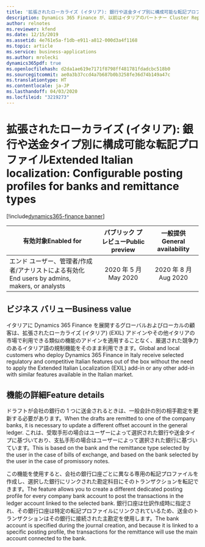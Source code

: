 ```yaml
---
title: '拡張されたローカライズ (イタリア): 銀行や送金タイプ別に構成可能な転記プロファイル'
description: Dynamics 365 Finance が、以前はイタリアのパートナー Cluster Reply によって提供された、拡張されたローカライズ (イタリア) (EXIL) アドインでのみ利用可能であった、イタリア語固有の機能セットが利用できるように拡張されました。
author: relnotes
ms.reviewer: kfend
ms.date: 12/15/2019
ms.assetid: 4e761e5a-f1db-e911-a812-000d3a4f1168
ms.topic: article
ms.service: business-applications
ms.author: mrolecki
dynamics365pdf: true
ms.openlocfilehash: d2da1ae619e7171f8798ff481781fdadcbc518b0
ms.sourcegitcommit: ae0a3b37ccd4a7b687b0b3258fe36d74b149a47c
ms.translationtype: HT
ms.contentlocale: ja-JP
ms.lasthandoff: 04/03/2020
ms.locfileid: "3219273"
---
```

# <a name="extended-italian-localization-configurable-posting-profiles-for-banks-and-remittance-types"></a><span data-ttu-id="f9d2e-103">拡張されたローカライズ (イタリア): 銀行や送金タイプ別に構成可能な転記プロファイル</span><span class="sxs-lookup"><span data-stu-id="f9d2e-103">Extended Italian localization: Configurable posting profiles for banks and remittance types</span></span>
[!include[dynamics365-finance banner](../includes/dynamics365-finance.md)]

| <span data-ttu-id="f9d2e-104">有効対象</span><span class="sxs-lookup"><span data-stu-id="f9d2e-104">Enabled for</span></span>    |  <span data-ttu-id="f9d2e-105">パブリック プレビュー</span><span class="sxs-lookup"><span data-stu-id="f9d2e-105">Public preview</span></span> | <span data-ttu-id="f9d2e-106">一般提供</span><span class="sxs-lookup"><span data-stu-id="f9d2e-106">General availability</span></span> | 
| ---------- | :----------: |:----------: |
|<span data-ttu-id="f9d2e-107">エンド ユーザー、管理者/作成者/アナリストによる有効化</span><span class="sxs-lookup"><span data-stu-id="f9d2e-107">End users by admins, makers, or analysts</span></span>|<span data-ttu-id="f9d2e-108">2020 年 5 月</span><span class="sxs-lookup"><span data-stu-id="f9d2e-108">May 2020</span></span>| <span data-ttu-id="f9d2e-109">2020 年 8 月</span><span class="sxs-lookup"><span data-stu-id="f9d2e-109">Aug 2020</span></span>|


## <a name="business-value"></a><span data-ttu-id="f9d2e-110">ビジネス バリュー</span><span class="sxs-lookup"><span data-stu-id="f9d2e-110">Business value</span></span>
<!-- bv start -->
<span data-ttu-id="f9d2e-111">イタリアに Dynamics 365 Finance を展開するグローバルおよびローカルの顧客は、拡張されたローカライズ (イタリア) (EXIL) アドインやその他イタリアの市場で利用できる類似の機能のアドインを適用することなく、厳選された競争力のあるイタリア語の規制機能をそのまま利用できます。</span><span class="sxs-lookup"><span data-stu-id="f9d2e-111">Global and local customers who deploy Dynamics 365 Finance in Italy receive selected regulatory and competitive Italian features out of the box without the need to apply the Extended Italian Localization (EXIL) add-in or any other add-in with similar features available in the Italian market.</span></span>
<!-- bv end -->



## <a name="feature-details"></a><span data-ttu-id="f9d2e-112">機能の詳細</span><span class="sxs-lookup"><span data-stu-id="f9d2e-112">Feature details</span></span>
<!--feature detail start -->
<span data-ttu-id="f9d2e-113">ドラフトが会社の銀行の 1 つに送金されるときは、一般会計の別の相手勘定を更新する必要があります。</span><span class="sxs-lookup"><span data-stu-id="f9d2e-113">When the drafts are remitted to one of the company banks, it is necessary to update a different offset account in the general ledger.</span></span> <span data-ttu-id="f9d2e-114">これは、受取手形の場合はユーザーによって選択された銀行や送金タイプに基づいており、支払手形の場合はユーザーによって選択された銀行に基づいています。</span><span class="sxs-lookup"><span data-stu-id="f9d2e-114">This is based on the bank and the remittance type selected by the user in the case of bills of exchange, and based on the bank selected by the user in the case of promissory notes.</span></span> 

<span data-ttu-id="f9d2e-115">この機能を使用すると、会社の銀行口座ごとに異なる専用の転記プロファイルを作成し、選択した銀行にリンクされた勘定科目にそのトランザクションを転記できます。</span><span class="sxs-lookup"><span data-stu-id="f9d2e-115">The feature allows you to create a different dedicated posting profile for every company bank account to post the transactions in the ledger account linked to the selected bank.</span></span> <span data-ttu-id="f9d2e-116">銀行口座は仕訳作成時に指定され、その銀行口座は特定の転記プロファイルにリンクされているため、送金のトランザクションはその銀行に接続された主勘定を使用します。</span><span class="sxs-lookup"><span data-stu-id="f9d2e-116">The bank account is specified during the journal creation, and because it is linked to a specific posting profile, the transactions for the remittance will use the main account connected to the bank.</span></span>
<!--feature detail end -->









